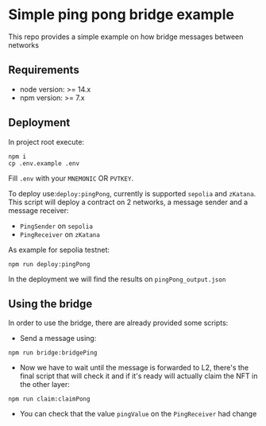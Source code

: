 # Simple ping pong bridge example

This repo provides a simple example on how bridge messages between networks

## Requirements

- node version: >= 14.x
- npm version: >= 7.x

## Deployment

In project root execute:

```
npm i
cp .env.example .env
```

Fill `.env` with your `MNEMONIC` OR `PVTKEY`.

To deploy use:`deploy:pingPong`, currently is supported `sepolia` and `zKatana`.
This script will deploy a contract on 2 networks, a message sender and a message receiver:

- `PingSender` on `sepolia`
- `PingReceiver` on `zKatana`

As example for sepolia testnet:

```
npm run deploy:pingPong
```

In the deployment we will find the results on `pingPong_output.json`


## Using the bridge

In order to use the bridge, there are already provided some scripts:

- Send a message using:

```
npm run bridge:bridgePing
```

- Now we have to wait until the message is forwarded to L2, there's the final script that will check it and if it's ready will actually claim the NFT in the other layer:

```
npm run claim:claimPong

```

- You can check that the value `pingValue` on the `PingReceiver` had change
